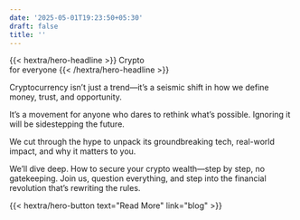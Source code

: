 ```yaml
---
date: '2025-05-01T19:23:50+05:30'
draft: false
title: ''
---
```


<div class="hx:mt-12 hx:mb-6">
{{< hextra/hero-headline >}}
  Crypto &nbsp;<br class="hx:sm:block hx:hidden" />for everyone
{{< /hextra/hero-headline >}}
</div>

Cryptocurrency isn’t just a trend—it’s a seismic shift in how we define money, trust, and opportunity. 

It’s a movement for anyone who dares to rethink what’s possible. Ignoring it will be sidestepping the future. 

We cut through the hype to unpack its groundbreaking tech, real-world impact, and why it matters to you. 

We’ll dive deep. How to secure your crypto wealth—step by step, no gatekeeping. Join us, question everything, and step into the financial revolution that’s rewriting the rules.

<div class="hx:mb-6 hx:mt-20">
{{< hextra/hero-button text="Read More" link="blog" >}}
</div>